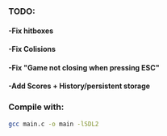 ### TODO:
#### -Fix hitboxes
#### -Fix Colisions
#### -Fix "Game not closing when pressing ESC"
#### -Add Scores + History/persistent storage

### Compile with:

```bash
gcc main.c -o main -lSDL2
```
